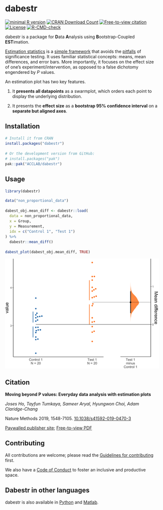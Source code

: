 
<!-- README.md is generated from README.Rmd. Please edit that file -->

# dabestr

<!-- badges: start -->

[![minimal R
version](https://img.shields.io/badge/R%3E%3D-2.10-6666ff.svg)](https://cran.r-project.org/)
[![CRAN Download
Count](https://cranlogs.r-pkg.org/badges/grand-total/dabestr?color=brightgreen)](https://cran.r-project.org/package=dabestr)
[![Free-to-view
citation](https://zenodo.org/badge/DOI/10.1038/s41592-019-0470-3.svg)](https://www.nature.com/articles/s41592-019-0470-3.epdf?author_access_token=Euy6APITxsYA3huBKOFBvNRgN0jAjWel9jnR3ZoTv0Pr6zJiJ3AA5aH4989gOJS_dajtNr1Wt17D0fh-t4GFcvqwMYN03qb8C33na_UrCUcGrt-Z0J9aPL6TPSbOxIC-pbHWKUDo2XsUOr3hQmlRew%3D%3D)
[![License](https://img.shields.io/badge/License-Apache_2.0-orange.svg)](https://spdx.org/licenses/BSD-3-Clause-Clear.html)
[![R-CMD-check](https://github.com/sunroofgod/dabestr-prototype/actions/workflows/R-CMD-check.yaml/badge.svg)](https://github.com/sunroofgod/dabestr-prototype/actions/workflows/R-CMD-check.yaml)
<!-- badges: end -->

<!-- ## Overview -->

dabestr is a package for **D**ata **A**nalysis using
**B**ootstrap-Coupled **EST**imation.

[Estimation
statistics](https://en.wikipedia.org/wiki/Estimation_statistics "Estimation Stats on Wikipedia")
is a [simple
framework](https://thenewstatistics.com/itns/ "Introduction to the New Statistics")
that avoids the
[pitfalls](https://www.nature.com/articles/nmeth.3288 "The fickle P value generates irreproducible results, Halsey et al 2015")
of significance testing. It uses familiar statistical concepts: means,
mean differences, and error bars. More importantly, it focuses on the
effect size of one’s experiment/intervention, as opposed to a false
dichotomy engendered by *P* values.

An estimation plot has two key features.

1.  It **presents all datapoints** as a swarmplot, which orders each
    point to display the underlying distribution.

2.  It presents the **effect size** as a **bootstrap 95% confidence
    interval** on a **separate but aligned axes**.

## Installation

``` r
# Install it from CRAN
install.packages("dabestr")

# Or the development version from GitHub:
# install.packages("pak")
pak::pak("ACCLAB/dabestr")
```

## Usage

``` r
library(dabestr)
```

``` r
data("non_proportional_data")

dabest_obj.mean_diff <- dabestr::load(
  data = non_proportional_data,
  x = Group,
  y = Measurement,
  idx = c("Control 1", "Test 1")
) %>%
  dabestr::mean_diff()

dabest_plot(dabest_obj.mean_diff, TRUE)
```

![](man/figures/README-unnamed-chunk-4-1.png)<!-- -->

## Citation

**Moving beyond P values: Everyday data analysis with estimation plots**

*Joses Ho, Tayfun Tumkaya, Sameer Aryal, Hyungwon Choi, Adam
Claridge-Chang*

Nature Methods 2019, 1548-7105.
[10.1038/s41592-019-0470-3](http://dx.doi.org/10.1038/s41592-019-0470-3)

[Paywalled publisher
site](https://www.nature.com/articles/s41592-019-0470-3); [Free-to-view
PDF](https://www.nature.com/articles/s41592-019-0470-3.epdf?author_access_token=Euy6APITxsYA3huBKOFBvNRgN0jAjWel9jnR3ZoTv0Pr6zJiJ3AA5aH4989gOJS_dajtNr1Wt17D0fh-t4GFcvqwMYN03qb8C33na_UrCUcGrt-Z0J9aPL6TPSbOxIC-pbHWKUDo2XsUOr3hQmlRew%3D%3D)

## Contributing

All contributions are welcome; please read the [Guidelines for
contributing](https://github.com/ACCLAB/dabestr/blob/master/CONTRIBUTING.md)
first.

We also have a [Code of
Conduct](https://github.com/ACCLAB/dabestr/blob/master/CODE_OF_CONDUCT.md)
to foster an inclusive and productive space.

## Dabestr in other languages

dabestr is also available in
[Python](https://github.com/ACCLAB/DABEST-python "DABEST-Python on Github")
and
[Matlab](https://github.com/ACCLAB/DABEST-Matlab "DABEST-Matlab on Github").
